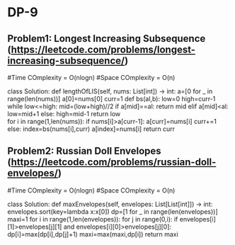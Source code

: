 # DP-9

## Problem1: Longest Increasing Subsequence (https://leetcode.com/problems/longest-increasing-subsequence/)
#Time COmplexity = O(nlogn)
#Space COmplexity = O(n)

class Solution:
    def lengthOfLIS(self, nums: List[int]) -> int:
        a=[0 for _ in range(len(nums))]
        a[0]=nums[0]
        curr=1
        def bs(al,b):
            low=0
            high=curr-1
            while low<=high:
                mid=(low+high)//2
                if a[mid]==al:
                    return mid
                elif a[mid]<al:
                    low=mid+1
                else:
                    high=mid-1
            return low      
        for i in range(1,len(nums)):
            if nums[i]>a[curr-1]:
                a[curr]=nums[i]
                curr+=1
            else:
                index=bs(nums[i],curr)
                a[index]=nums[i]
        return curr
                
        
        
## Problem2: Russian Doll Envelopes (https://leetcode.com/problems/russian-doll-envelopes/)

#Time COmplexity = O(nlogn)
#Space COmplexity = O(n)

class Solution:
    def maxEnvelopes(self, envelopes: List[List[int]]) -> int:
        envelopes.sort(key=lambda x:x[0])
        dp=[1 for _ in range(len(envelopes))]
        maxi=1
        for i in range(1,len(envelopes)):
            for j in range(0,i):
                if envelopes[i][1]>envelopes[j][1] and envelopes[i][0]>envelopes[j][0]:
                    dp[i]=max(dp[i],dp[j]+1)
            maxi=max(maxi,dp[i])
        return maxi
        